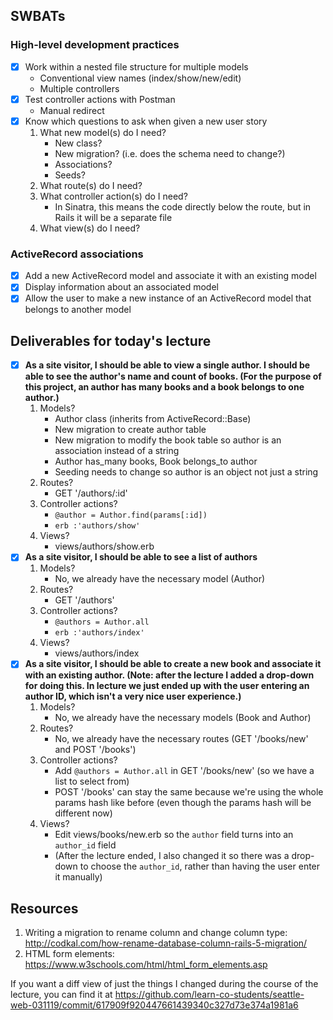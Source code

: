 ## SWBATs

### High-level development practices
 - [x] Work within a nested file structure for multiple models
    - Conventional view names (index/show/new/edit)
    - Multiple controllers
 - [x] Test controller actions with Postman
    - Manual redirect
 - [x] Know which questions to ask when given a new user story
    1. What new model(s) do I need?
       - New class?
       - New migration? (i.e. does the schema need to change?)
       - Associations?
       - Seeds?
    2. What route(s) do I need?
    3. What controller action(s) do I need?
       - In Sinatra, this means the code directly below the route, but in Rails it will be a separate file
    4. What view(s) do I need?

### ActiveRecord associations
 - [x] Add a new ActiveRecord model and associate it with an existing model
 - [x] Display information about an associated model
 - [x] Allow the user to make a new instance of an ActiveRecord model that belongs to another model

## Deliverables for today's lecture
- [x] **As a site visitor, I should be able to view a single author.  I should be able to see the author's name and count of books. (For the purpose of this project, an author has many books and a book belongs to one author.)**
  1. Models?
     - Author class (inherits from ActiveRecord::Base)
     - New migration to create author table
     - New migration to modify the book table so author is an association instead of a string
     - Author has_many books, Book belongs_to author
     - Seeding needs to change so author is an object not just a string
  2. Routes?
     - GET '/authors/:id'
  3. Controller actions?
     - `@author = Author.find(params[:id])`
     - `erb :'authors/show'`
  4. Views?
     - views/authors/show.erb
- [x] **As a site visitor, I should be able to see a list of authors**
  1. Models?
     - No, we already have the necessary model (Author)
  2. Routes?
     - GET '/authors'
  3. Controller actions?
     - `@authors = Author.all`
     - `erb :'authors/index'`
  4. Views?
     - views/authors/index
 - [x] **As a site visitor, I should be able to create a new book and associate it with an existing author. (Note: after the lecture I added a drop-down for doing this.  In lecture we just ended up with the user entering an author ID, which isn't a very nice user experience.)**
   1. Models?
      - No, we already have the necessary models (Book and Author)
   2. Routes?
      - No, we already have the necessary routes (GET '/books/new' and POST '/books')
   3. Controller actions?
      - Add `@authors = Author.all` in GET '/books/new' (so we have a list to select from)
      - POST '/books' can stay the same because we're using the whole params hash like before (even though the params hash will be different now)
   4. Views?
      - Edit views/books/new.erb so the `author` field turns into an `author_id` field
      - (After the lecture ended, I also changed it so there was a drop-down to choose the `author_id`, rather than having the user enter it manually)

 ## Resources
 1. Writing a migration to rename column and change column type: http://codkal.com/how-rename-database-column-rails-5-migration/
 2. HTML form elements: https://www.w3schools.com/html/html_form_elements.asp

 If you want a diff view of just the things I changed during the course of the lecture, you can find it at https://github.com/learn-co-students/seattle-web-031119/commit/617909f920447661439340c327d73e374a1981a6
